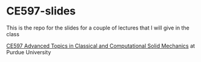 CE597-slides
============

This is the repo for the slides for a couple of lectures that I will give in the class

[CE597 Advanced Topics in Classical and Computational Solid Mechanics](https://engineering.purdue.edu/~zavattie/CE597/) at Purdue University

